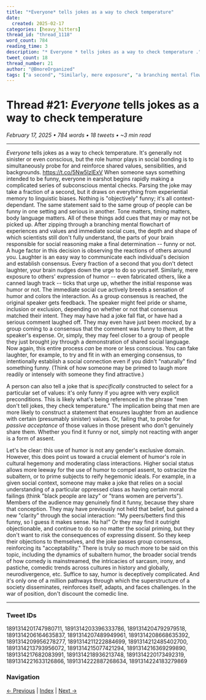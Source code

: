 ```yaml
---
title: "*Everyone* tells jokes as a way to check temperature"
date:
  created: 2025-02-17
categories: [heavy_hitters]
thread_id: "thread_1118"
word_count: 784
reading_time: 3
description: "* Everyone * tells jokes as a way to check temperature ."
tweet_count: 18
thread_number: 21
author: "@BmoreOrganized"
tags: ["a second", "Similarly, mere exposure", "a branching mental flowchart", "each individual's decision", "a canned laugh track"]
---
```

# Thread #21: *Everyone* tells jokes as a way to check temperature

*February 17, 2025 • 784 words • 18 tweets • ~3 min read*

---

*Everyone* tells jokes as a way to check temperature. It's generally not sinister or even conscious, but the role humor plays in social bonding is to simultaneously probe for and reinforce shared values, sensibilities, and backgrounds. https://t.co/5Nw5lzIExV When someone says something intended to be funny, everyone in earshot begins rapidly making a complicated series of subconscious mental checks. Parsing the joke may take a fraction of a second, but it draws on everything from experiential memory to linguistic biases. Nothing is "objectively" funny; it's all context-dependant. The same statement said to the same group of people can be funny in one setting and serious in another. Tone matters, timing matters, body language matters. All of these things add cues that may or may not be picked up. After zipping through a branching mental flowchart of experiences and values and immediate social cues, the depth and shape of which scientists still don't fully understand, the parts of your brain responsible for social reasoning make a final determination -- funny or not. A huge factor in this decision is observing the reactions of others around you. Laughter is an easy way to communicate each individual's decision and establish consensus. Every fraction of a second that you don't detect laughter, your brain nudges down the urge to do so yourself. Similarly, mere exposure to others' expression of humor -- even fabricated others, like a canned laugh track -- ticks that urge up, whether the initial response was humor or not. The immediate social cue actively breeds a sensation of humor and colors the interaction. As a group consensus is reached, the original speaker gets feedback. The speaker might feel pride or shame, inclusion or exclusion, depending on whether or not that consensus matched their intent. They may have had a joke fall flat, or have had a serious comment laughed off. They may even have just been *mocked*, by a group coming to a consensus that the comment was funny to *them*, at the speaker's expense. Or, simply, they may feel closer to a group of people they just brought joy through a demonstration of shared social language. Now again, this entire process *can* be more or less conscious. You can fake laughter, for example, to try and fit in with an emerging consensus, to intentionally establish a social connection even if you didn't "naturally" find something funny. (Think of how someone may be primed to laugh more readily or intensely with someone they find attractive.)

A person can also tell a joke that is *specifically* constructed to select for a particular set of values: it's only funny if you agree with very explicit preconditions. This is likely what's being referenced in the phrase "men don't tell jokes, they check temperature." The implication being that men are more likely to construct a statement that ensures laughter from an audience with certain (presumably sinister) values. Or, failing that, to probe for *passive acceptance* of those values in those present who don't genuinely share them. Whether you find it funny or not, simply not reacting with anger is a form of assent.

Let's be clear: this use of humor is not any gender's exclusive domain. However, this does point us toward a crucial element of humor's role in cultural hegemony and moderating class interactions. Higher social status allows more leeway for the use of humor to compel assent, to ostracize the subaltern, or to prime subjects to reify hegemonic ideals. For example, in a given social context, someone may make a joke that relies on a social understanding of a particular oppressed class as having certain moral failings (think "black people are lazy" or "trans women are perverts"). Members of the audience may genuinely find it funny, because they share that conception. They may have previously not held that belief, but gained a new "clarity" through the social interaction: "My peers/betters find this funny, so I guess it makes sense. Ha ha!" Or they may find it outright objectionable, and continue to do so no matter the social priming, but they don't want to risk the consequences of expressing dissent. So they keep their objections to themselves, and the joke passes group consensus, reinforcing its "acceptability." There is truly so much more to be said on this topic, including the dynamics of subaltern humor, the broader social trends of how comedy is mainstreamed, the intricacies of sarcasm, irony, and pastiche, comedic trends across cultures in history and globally, neurodivergence, etc. Suffice to say, humor is deceptively complicated. And it's only one of a million pathways through which the superstructure of a society disseminates, reinforces itself, adapts, and faces challenges. In the war of position, don't discount the comedic line.

---

### Tweet IDs
1891314201747980711, 1891314203396333786, 1891314204792979518, 1891314206164635837, 1891314207489949961, 1891314208668635392, 1891314209956278277, 1891314211222884699, 1891314212485402700, 1891314213793956072, 1891314215077421294, 1891314216369299890, 1891314217682083991, 1891314218936213748, 1891314220173492319, 1891314221633126866, 1891314222887268634, 1891314224183279869

### Navigation
[← Previous](020-*.md) | [Index](index.md) | [Next →](022-*.md)